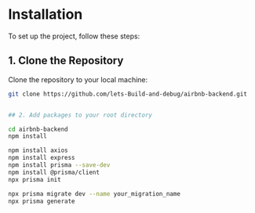   # Installation

To set up the project, follow these steps:

## 1. Clone the Repository

Clone the repository to your local machine:

```bash
git clone https://github.com/lets-Build-and-debug/airbnb-backend.git


## 2. Add packages to your root directory

cd airbnb-backend
npm install

npm install axios
npm install express
npm install prisma --save-dev
npm install @prisma/client
npx prisma init

npx prisma migrate dev --name your_migration_name
npx prisma generate










